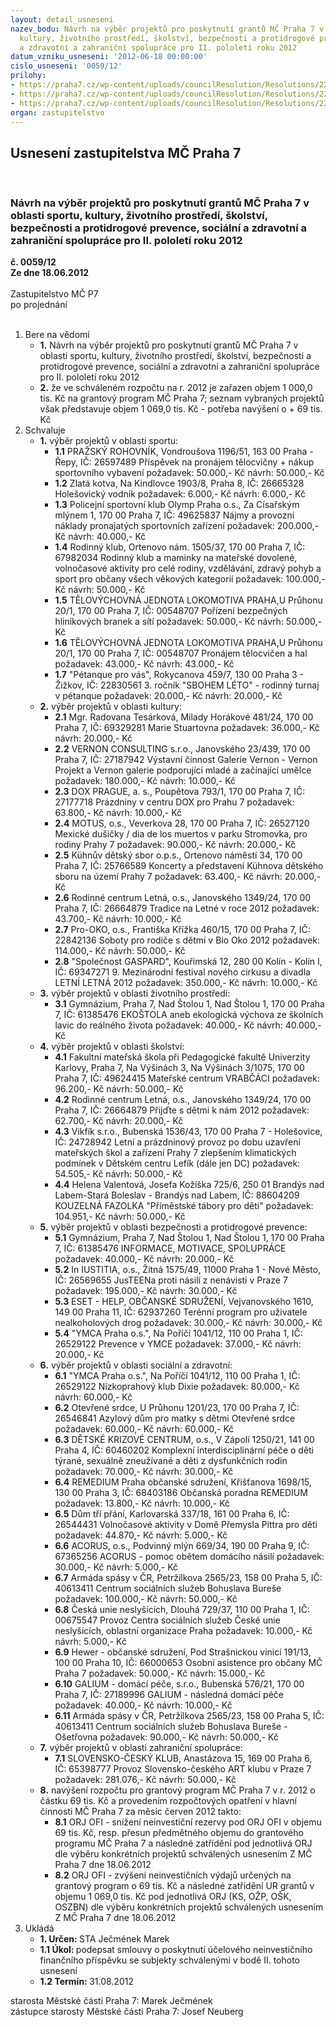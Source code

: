 ```yaml
---
layout: detail_usneseni
nazev_bodu: Návrh na výběr projektů pro poskytnutí grantů MČ Praha 7 v oblasti sportu,
  kultury, životního prostředí, školství, bezpečnosti a protidrogové prevence, sociální
  a zdravotní a zahraniční spolupráce pro II. pololetí roku 2012
datum_vzniku_usneseni: '2012-06-18 00:00:00'
cislo_usneseni: '0059/12'
prilohy:
- https://praha7.cz/wp-content/uploads/councilResolution/Resolutions/22135/3-12-usneseni_rmc_vyber_grantu.doc
- https://praha7.cz/wp-content/uploads/councilResolution/Resolutions/22135/3-12-usneseni_vyhlaseni_grantu_2012.doc
- https://praha7.cz/wp-content/uploads/councilResolution/Resolutions/22135/3-12-usneseni_jmenovani_komisi_2012.doc
organ: zastupitelstvo
---
```

<div id="ucUsn_pList" class="usn">
	<span><h2>Usnesení zastupitelstva MČ Praha 7 </h2>
<br></span><div class="standBody">
<span><h3>Návrh na výběr projektů pro poskytnutí grantů MČ Praha 7 v oblasti sportu, kultury, životního prostředí, školství, bezpečnosti a protidrogové prevence, sociální a zdravotní a zahraniční spolupráce pro II. pololetí roku 2012</h3></span><div class="center">
		<strong>č. 0059/12</strong><br>
	</div>
<div class="center">
		<strong>Ze dne 18.06.2012</strong><br><br>
	</div>Zastupitelstvo MČ P7<br> po projednání<br><br><ol>
<li>Bere na vědomí<ul>
<li>
<strong>1.</strong> Návrh na výběr projektů pro poskytnutí grantů MČ Praha 7 v oblasti sportu, kultury, životního prostředí, školství, bezpečnosti a protidrogové prevence, sociální a zdravotní a zahraniční spolupráce pro II. pololetí roku 2012</li>
<li>
<strong>2.</strong> že ve schváleném rozpočtu na r. 2012 je zařazen objem 1 000,0 tis. Kč na grantový program MČ Praha 7; seznam vybraných projektů však představuje objem 1 069,0 tis. Kč - potřeba navýšení o + 69 tis. Kč</li>
</ul>
</li>
<li>Schvaluje<ul>
<li>
<strong>1.</strong> výběr projektů v oblasti sportu:<ul>
<li>
<strong>1.1</strong> PRAŽSKÝ ROHOVNÍK, Vondroušova 1196/51, 163 00 Praha - Řepy, IČ: 26597489 Příspěvek na pronájem tělocvičny + nákup sportovního vybavení požadavek: 50.000,- Kč návrh: 50.000,- Kč</li>
<li>
<strong>1.2</strong> Zlatá kotva, Na Kindlovce 1903/8, Praha 8, IČ: 26665328 Holešovický vodník požadavek: 6.000,- Kč návrh: 6.000,- Kč</li>
<li>
<strong>1.3</strong> Policejní sportovní klub Olymp Praha o.s., Za Císařským mlýnem 1, 170 00 Praha 7, IČ: 49625837 Nájmy a provozní náklady pronajatých sportovních zařízení požadavek: 200.000,- Kč návrh: 40.000,- Kč</li>
<li>
<strong>1.4</strong> Rodinný klub, Ortenovo nám. 1505/37, 170 00 Praha 7, IČ: 67982034 Rodinný klub a maminky na mateřské dovolené, volnočasové aktivity pro celé rodiny, vzdělávání, zdravý pohyb a sport pro občany všech věkových kategorií požadavek: 100.000,- Kč návrh: 50.000,- Kč</li>
<li>
<strong>1.5</strong> TĚLOVÝCHOVNÁ JEDNOTA LOKOMOTIVA PRAHA,U Průhonu 20/1, 170 00   Praha 7, IČ: 00548707 Pořízení bezpečných hliníkových branek a sítí požadavek: 50.000,- Kč návrh: 50.000,- Kč</li>
<li>
<strong>1.6</strong> TĚLOVÝCHOVNÁ JEDNOTA LOKOMOTIVA PRAHA,U Průhonu 20/1, 170 00   Praha 7, IČ: 00548707 Pronájem tělocvičen a hal požadavek: 43.000,- Kč návrh: 43.000,- Kč</li>
<li>
<strong>1.7</strong> "Pétanque pro vás", Rokycanova 459/7, 130 00 Praha 3 - Žižkov, IČ: 22830561 3. ročník "SBOHEM LÉTO" - rodinný turnaj v pétanque požadavek: 20.000,- Kč návrh: 20.000,- Kč</li>
</ul>
</li>
<li>
<strong>2.</strong> výběr projektů v oblasti kultury:<ul>
<li>
<strong>2.1</strong> Mgr. Radovana Tesárková, Milady Horákové 481/24, 170 00 Praha 7, IČ: 69329281 Marie Stuartovna požadavek: 36.000,- Kč návrh: 20.000,- Kč</li>
<li>
<strong>2.2</strong> VERNON CONSULTING s.r.o., Janovského 23/439, 170 00 Praha 7, IČ: 27187942 Výstavní činnost Galerie Vernon - Vernon Projekt a Vernon galerie podporující mladé a začínající umělce požadavek: 180.000,- Kč návrh: 10.000,- Kč</li>
<li>
<strong>2.3</strong> DOX PRAGUE, a. s., Poupětova 793/1, 170 00 Praha 7, IČ: 27177718 Prázdniny v centru DOX pro Prahu 7 požadavek: 63.800,- Kč návrh: 10.000,- Kč</li>
<li>
<strong>2.4</strong> MOTUS, o.s., Veverkova 28, 170 00 Praha 7, IČ: 26527120 Mexické dušičky / dia de los muertos v parku Stromovka, pro rodiny Prahy 7 požadavek: 90.000,- Kč návrh: 20.000,- Kč</li>
<li>
<strong>2.5</strong> Kühnův dětský sbor o.p.s., Ortenovo náměstí 34, 170 00 Praha 7, IČ: 25766589 Koncerty a představení Kühnova dětského sboru na území Prahy 7 požadavek: 63.400,- Kč návrh: 20.000,- Kč</li>
<li>
<strong>2.6</strong> Rodinné centrum Letná, o.s., Janovského 1349/24, 170 00 Praha 7, IČ: 26664879 Tradice na Letné v roce 2012 požadavek: 43.700,- Kč návrh: 10.000,- Kč</li>
<li>
<strong>2.7</strong> Pro-OKO, o.s., Františka Křížka 460/15, 170 00 Praha 7, IČ: 22842136 Soboty pro rodiče s dětmi v Bio Oko 2012 požadavek: 114.000,- Kč návrh: 50.000,- Kč</li>
<li>
<strong>2.8</strong> "Společnost GASPARD", Kouřimská 12, 280 00 Kolín - Kolín I, IČ: 69347271 9. Mezinárodní festival nového cirkusu a divadla LETNÍ LETNÁ 2012 požadavek: 350.000,- Kč návrh: 10.000,- Kč</li>
</ul>
</li>
<li>
<strong>3.</strong> výběr projektů v oblasti životního prostředí:<ul><li>
<strong>3.1</strong> Gymnázium, Praha 7, Nad Štolou 1, Nad Štolou 1, 170 00 Praha 7, IČ: 61385476 EKOŠTOLA aneb ekologická výchova ze školních lavic do reálného života požadavek: 40.000,- Kč návrh: 40.000,- Kč</li></ul>
</li>
<li>
<strong>4.</strong> výběr projektů v oblasti školství:<ul>
<li>
<strong>4.1</strong> Fakultní mateřská škola při Pedagogické fakultě Univerzity Karlovy, Praha 7, Na Výšinách 3, Na Výšinách 3/1075, 170 00 Praha 7, IČ: 49624415 Mateřské centrum VRABČÁCI požadavek: 96.200,- Kč návrh: 50.000,- Kč</li>
<li>
<strong>4.2</strong> Rodinné centrum Letná, o.s., Janovského 1349/24, 170 00 Praha 7, IČ: 26664879 Přijďte s dětmi k nám 2012 požadavek: 62.700,- Kč návrh: 20.000,- Kč</li>
<li>
<strong>4.3</strong> Vikfík s.r.o., Bubenská 1536/43, 170 00 Praha 7 - Holešovice, IČ: 24728942 Letní a prázdninový provoz po dobu uzavření mateřských škol a zařízení Prahy 7 zlepšením klimatických podmínek v Dětském centru Lefík (dále jen DC) požadavek: 54.505,- Kč návrh: 50.000,- Kč</li>
<li>
<strong>4.4</strong> Helena Valentová, Josefa Kožíška 725/6, 250 01 Brandýs nad Labem-Stará Boleslav - Brandýs nad Labem, IČ: 88604209 KOUZELNÁ FAZOLKA "Příměstské tábory pro děti" požadavek: 104.951,- Kč návrh: 50.000,- Kč</li>
</ul>
</li>
<li>
<strong>5.</strong> výběr projektů v oblasti bezpečnosti a protidrogové prevence:<ul>
<li>
<strong>5.1</strong> Gymnázium, Praha 7, Nad Štolou 1, Nad Štolou 1, 170 00 Praha 7, IČ: 61385476 INFORMACE, MOTIVACE, SPOLUPRÁCE  požadavek: 40.000,- Kč návrh: 20.000,- Kč</li>
<li>
<strong>5.2</strong> In IUSTITIA, o.s., Žitná 1575/49, 11000 Praha 1 - Nové Město, IČ: 26569655 JusTEENa proti násilí z nenávisti v Praze 7 požadavek: 195.000,- Kč návrh: 30.000,- Kč</li>
<li>
<strong>5.3</strong> ESET - HELP, OBČANSKÉ SDRUŽENÍ, Vejvanovského 1610, 149 00 Praha 11, IČ: 62937260 Terénní program pro uživatele nealkoholových drog  požadavek: 30.000,- Kč návrh: 30.000,- Kč</li>
<li>
<strong>5.4</strong> "YMCA Praha o.s.", Na Poříčí 1041/12, 110 00  Praha 1, IČ: 26529122 Prevence v  YMCE   požadavek: 37.000,- Kč návrh: 20.000,- Kč</li>
</ul>
</li>
<li>
<strong>6.</strong> výběr projektů v oblasti sociální a zdravotní:<ul>
<li>
<strong>6.1</strong> "YMCA Praha o.s.", Na Poříčí 1041/12, 110 00  Praha 1, IČ: 26529122 Nízkoprahový klub Dixie požadavek: 80.000,- Kč návrh: 60.000,- Kč</li>
<li>
<strong>6.2</strong> Otevřené srdce, U Průhonu 1201/23, 170 00 Praha 7, IČ: 26546841 Azylový dům pro matky s dětmi Otevřené srdce požadavek: 60.000,- Kč návrh: 60.000,- Kč</li>
<li>
<strong>6.3</strong> DĚTSKÉ KRIZOVÉ CENTRUM, o.s., V Zápolí 1250/21, 141 00  Praha 4, IČ: 60460202 Komplexní interdisciplinární péče o děti týrané, sexuálně zneužívané a děti z dysfunkčních rodin požadavek: 70.000,- Kč návrh: 30.000,- Kč</li>
<li>
<strong>6.4</strong> REMEDIUM Praha občanské sdružení, Křišťanova 1698/15, 130 00 Praha 3, IČ: 68403186 Občanská poradna REMEDIUM požadavek: 13.800,- Kč návrh: 10.000,- Kč</li>
<li>
<strong>6.5</strong> Dům tří přání, Karlovarská 337/18, 161 00 Praha 6, IČ: 26544431 Volnočasové aktivity v Domě Přemysla Pittra pro děti požadavek: 44.870,- Kč návrh: 5.000,- Kč</li>
<li>
<strong>6.6</strong> ACORUS, o.s., Podvinný mlýn 669/34, 190 00 Praha 9, IČ: 67365256 ACORUS - pomoc obětem domácího násilí požadavek: 30.000,- Kč návrh: 5.000,- Kč</li>
<li>
<strong>6.7</strong> Armáda spásy v ČR, Petržílkova 2565/23, 158 00 Praha 5, IČ: 40613411 Centrum sociálních služeb Bohuslava Bureše požadavek: 100.000,- Kč návrh: 50.000,- Kč</li>
<li>
<strong>6.8</strong> Česká unie neslyšících, Dlouhá 729/37, 110 00 Praha 1, IČ: 00675547 Provoz Centra sociálních služeb České unie neslyšících, oblastní organizace Praha  požadavek: 10.000,- Kč návrh: 5.000,- Kč</li>
<li>
<strong>6.9</strong> Hewer - občanské sdružení, Pod Strašnickou vinicí 191/13, 100 00  Praha 10, IČ: 66000653 Osobní asistence pro občany MČ Praha 7 požadavek: 50.000,- Kč návrh: 15.000,- Kč</li>
<li>
<strong>6.10</strong> GALIUM - domácí péče, s.r.o., Bubenská 576/21, 170 00 Praha 7, IČ: 27189996 GALIUM - následná domácí péče požadavek: 40.000,- Kč návrh: 10.000,- Kč</li>
<li>
<strong>6.11</strong> Armáda spásy v ČR, Petržílkova 2565/23, 158 00 Praha 5, IČ: 40613411 Centrum sociálních služeb Bohuslava Bureše - Ošetřovna  požadavek: 90.000,- Kč návrh: 50.000,- Kč</li>
</ul>
</li>
<li>
<strong>7.</strong> výběr projektů v oblasti zahraniční spolupráce:<ul><li>
<strong>7.1</strong> SLOVENSKO-ČESKÝ KLUB, Anastázova 15, 169 00 Praha 6, IČ: 65398777 Provoz Slovensko-českého ART klubu v Praze 7 požadavek: 281.076,- Kč návrh: 50.000,- Kč</li></ul>
</li>
<li>
<strong>8.</strong> navýšení rozpočtu pro grantový program MČ Praha 7 v r. 2012 o částku 69 tis. Kč a  provedením rozpočtových opatření v hlavní činnosti MČ Praha 7 za měsíc červen 2012 takto:<ul>
<li>
<strong>8.1</strong> ORJ OFI - snížení neinvestiční rezervy pod ORJ OFI v objemu 69 tis. Kč, resp. přesun předmětného objemu do grantového programu MČ Praha 7 a následné zatřídění pod jednotlivá ORJ dle výběru konkrétních projektů schválených usnesením Z MČ Praha 7 dne 18.06.2012</li>
<li>
<strong>8.2</strong> ORJ OFI - zvýšení neinvestičních výdajů určených na grantový program o  69 tis. Kč a následné zatřídění UR grantů v objemu 1 069,0 tis. Kč pod jednotlivá ORJ (KS, OŽP, OŠK, OSZBN) dle výběru konkrétních projektů schválených usnesením Z MČ Praha 7 dne 18.06.2012   </li>
</ul>
</li>
</ul>
</li>
<li>Ukládá<ul>
<li>
<strong>1. Určen: </strong>STA Ječmének Marek</li>
<li>
<strong>1.1 Úkol: </strong>podepsat smlouvy o poskytnutí účelového neinvestičního finančního příspěvku se subjekty schválenými v bodě II. tohoto usnesení</li>
<li>
<strong>1.2 Termín: </strong>31.08.2012</li>
</ul>
</li>
</ol>starosta Městské části Praha 7: Marek Ječmének<br>zástupce starosty Městské části Praha 7: Josef Neuberg
</div>
</div>